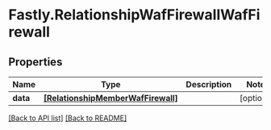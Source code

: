 # Fastly.RelationshipWafFirewallWafFirewall

## Properties

Name | Type | Description | Notes
------------ | ------------- | ------------- | -------------
**data** | [**[RelationshipMemberWafFirewall]**](RelationshipMemberWafFirewall.md) |  | [optional] 


[[Back to API list]](../../README.md#endpoints) [[Back to README]](../../README.md)
